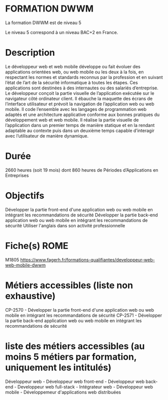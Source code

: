 # FORMATION DWWM

La formation DWWM est de niveau 5


Le niveau 5 correspond à un niveau BAC+2 en France.

# Description

Le développeur web et web mobile développe ou fait évoluer des applications orientées web, ou web mobile ou les deux à la fois, en respectant les normes et standards reconnus par la profession et en suivant l’état de l’art de la sécurité informatique à toutes les étapes. Ces applications sont destinées à des internautes ou des salariés d’entreprise. Le développeur conçoit la partie visuelle de l’application exécutée sur le navigateur côté ordinateur client. Il ébauche la maquette des écrans de l’interface utilisateur et prévoit la navigation de  l’application web ou web mobile. Il code l’ensemble avec les langages de programmation web adaptés et une architecture applicative conforme aux bonnes pratiques du développement web et web mobile. Il réalise la partie visuelle de l’application dans un premier temps de manière statique et en la rendant adaptable au contexte puis dans un deuxième temps capable d’interagir avec l’utilisateur de manière dynamique.

# Durée

2660 heures (soit 19 mois) dont 860 heures de Périodes d’Applications en Entreprises

# Objectifs

Développer la partie front-end d'une application web ou web mobile en intégrant les recommandations de sécurité
Développer la partie back-end application web ou web mobile en intégrant les recommandations de sécurité
Utiliser l'anglais dans son activité professionnelle

# Fiche(s) ROME

M1805
https://www.fagerh.fr/formations-qualifiantes/developpeur-web-web-mobile-dwwm


# Métiers accessibles (liste non exhaustive)

CP-2570 - Développer la partie front-end d'une application web ou web mobile en intégrant les recommandations de sécurité
CP-2571 - Développer la partie back-end application web ou web mobile en intégrant les recommandations de sécurité

#  liste des métiers accessibles (au moins 5 métiers par formation, uniquement les intitulés)

Développeur web - Développeur web front-end - Développeur web back-end - Developpeur web full-stack - Intégrateur web - Développeur web mobile - Développemeur d'applications web distribuées

